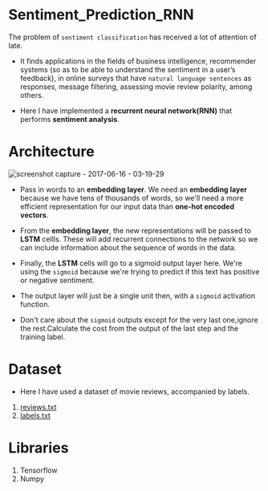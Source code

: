 # Sentiment_Prediction_RNN

The problem of `sentiment classification` has received a lot of attention of late. 
* It finds applications in the fields of business intelligence, recommender systems (so as to be able to understand the
sentiment in a user’s feedback), in online surveys that have `natural language sentences` as responses,
message filtering, assessing movie review polarity, among others.

* Here I have implemented a  **recurrent neural network(RNN)** that performs **sentiment analysis**.



# Architecture 

![screenshot capture - 2017-06-16 - 03-19-29](https://user-images.githubusercontent.com/17912055/27203280-b4c43a24-5242-11e7-9662-df0f70144951.png)

* Pass in words to an **embedding layer**. We need an **embedding layer** because we have tens of thousands of words, so we'll need a more efficient representation for our input data than **one-hot encoded vectors**. 

* From the **embedding layer**, the new representations will be passed to **LSTM** cellls. These will add recurrent connections to the network so we can include information about the sequence of words in the data.

* Finally, the **LSTM** cells will go to a sigmoid output layer here. We're using the `sigmoid` because we're trying to predict if this text has positive or negative sentiment. 

* The output layer will just be a single unit then, with a `sigmoid` activation function.

* Don't care about the `sigmoid` outputs except for the very last one,ignore the rest.Calculate the cost from the output of the last step and the training label.



# Dataset

* Here I have used a  dataset of movie reviews, accompanied by labels.
1. [reviews.txt](https://raw.githubusercontent.com/ashishmogha/Sentiment_Prediction_RNN/master/reviews.txt)
2. [labels.txt](https://raw.githubusercontent.com/ashishmogha/Sentiment_Prediction_RNN/master/labels.txt)


# Libraries

1. Tensorflow
2. Numpy 





